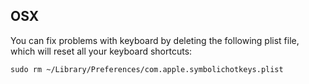 ## OSX

You can fix problems with keyboard  by deleting the following plist file, which will reset all your keyboard shortcuts:

```sudo rm ~/Library/Preferences/com.apple.symbolichotkeys.plist```
